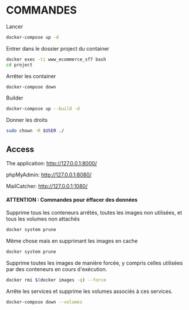 # COMMANDES


Lancer
```bash
docker-compose up -d
```
Entrer dans le dossier project du container
```bash
docker exec -ti www_ecommerce_sf7 bash
cd project
```
Arrêter les container
```bash
docker-compose down
```
Builder
```bash
docker-compose up --build -d
```

Donner les droits  
```bash
sudo chown -R $USER ./
```
## Access

The application:
http://127.0.0.1:8000/

phpMyAdmin:
http://127.0.0.1:8080/

MailCatcher:
http://127.0.0.1:1080/



#### ATTENTION : Commandes pour éffacer des données 

Supprime tous les conteneurs arrêtés, toutes les images non utilisées, et tous les volumes non attachés  
```bash
docker system prune
```
Même chose mais en supprimant les images en cache
```bash
docker system prune
```
Supprime toutes les images de manière forcée, y compris celles utilisées par des conteneurs en cours d'exécution.
```bash
docker rmi $(docker images -q) --force
```
Arrête les services et supprime les volumes associés à ces services.  
```bash
docker-compose down --volumes
```

